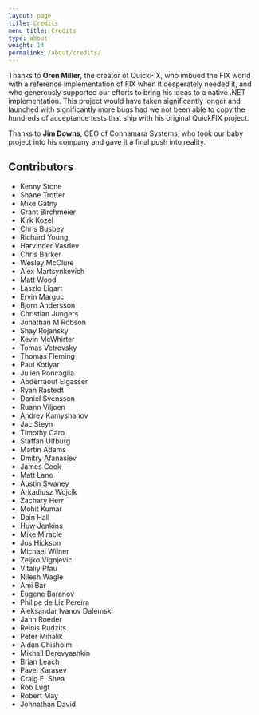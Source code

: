 ```yaml
---
layout: page
title: Credits
menu_title: Credits
type: about
weight: 14
permalink: /about/credits/
---
```


Thanks to **Oren Miller**, the creator of QuickFIX, who imbued the FIX world 
with a reference implementation of FIX when it desperately needed it, and who
generously supported our efforts to bring his ideas to a native .NET 
implementation.  This project would have taken significantly longer 
and launched with significantly more bugs had we not been able to copy 
the hundreds of acceptance tests that ship with his original QuickFIX 
project. 

Thanks to **Jim Downs**, CEO of Connamara Systems, who took our baby project 
into his company and gave it a final push into reality.

Contributors
----------------
- Kenny Stone
- Shane Trotter
- Mike Gatny
- Grant Birchmeier
- Kirk Kozel
- Chris Busbey
- Richard Young
- Harvinder Vasdev
- Chris Barker
- Wesley McClure
- Alex Martsynkevich
- Matt Wood
- Laszlo Ligart
- Ervin Marguc
- Bjorn Andersson
- Christian Jungers
- Jonathan M Robson
- Shay Rojansky
- Kevin McWhirter
- Tomas Vetrovsky
- Thomas Fleming
- Paul Kotlyar
- Julien Roncaglia
- Abderraouf Elgasser
- Ryan Rastedt
- Daniel Svensson
- Ruann Viljoen
- Andrey Kamyshanov
- Jac Steyn
- Timothy Caro
- Staffan Ulfburg
- Martin Adams
- Dmitry Afanasiev
- James Cook
- Matt Lane
- Austin Swaney
- Arkadiusz Wojcik
- Zachary Herr
- Mohit Kumar
- Dain Hall
- Huw Jenkins
- Mike Miracle
- Jos Hickson
- Michael Wilner
- Zeljko Vignjevic
- Vitaliy Pfau
- Nilesh Wagle
- Ami Bar
- Eugene Baranov
- Philipe de Liz Pereira
- Aleksandar Ivanov Dalemski 
- Jann Roeder
- Reinis Rudzits
- Peter Mihalik
- Aidan Chisholm
- Mikhail Derevyashkin
- Brian Leach
- Pavel Karasev
- Craig E. Shea
- Rob Lugt
- Robert May
- Johnathan David
